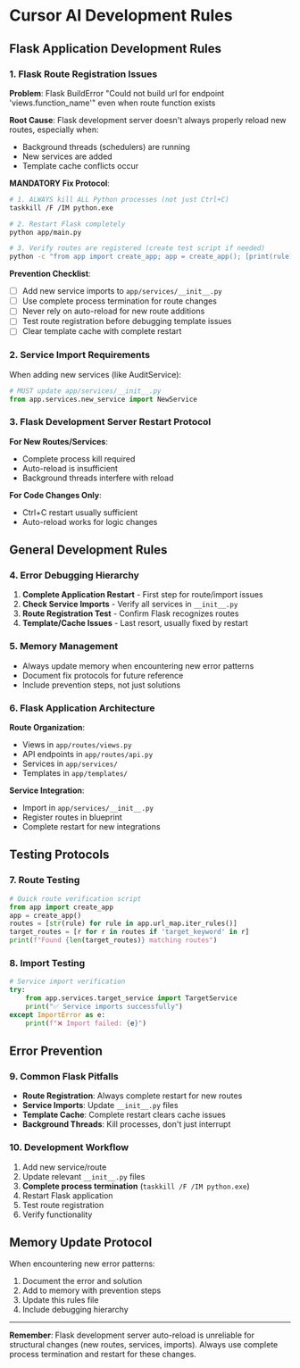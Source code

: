 # Cursor AI Development Rules

## Flask Application Development Rules

### 1. Flask Route Registration Issues

**Problem**: Flask BuildError "Could not build url for endpoint 'views.function_name'" even when route function exists

**Root Cause**: Flask development server doesn't always properly reload new routes, especially when:
- Background threads (schedulers) are running
- New services are added
- Template cache conflicts occur

**MANDATORY Fix Protocol**:
```bash
# 1. ALWAYS kill ALL Python processes (not just Ctrl+C)
taskkill /F /IM python.exe

# 2. Restart Flask completely
python app/main.py

# 3. Verify routes are registered (create test script if needed)
python -c "from app import create_app; app = create_app(); [print(rule) for rule in app.url_map.iter_rules() if 'target_route' in str(rule)]"
```

**Prevention Checklist**:
- [ ] Add new service imports to `app/services/__init__.py`
- [ ] Use complete process termination for route changes
- [ ] Never rely on auto-reload for new route additions
- [ ] Test route registration before debugging template issues
- [ ] Clear template cache with complete restart

### 2. Service Import Requirements

When adding new services (like AuditService):
```python
# MUST update app/services/__init__.py
from app.services.new_service import NewService
```

### 3. Flask Development Server Restart Protocol

**For New Routes/Services**:
- Complete process kill required
- Auto-reload is insufficient
- Background threads interfere with reload

**For Code Changes Only**:
- Ctrl+C restart usually sufficient
- Auto-reload works for logic changes

## General Development Rules

### 4. Error Debugging Hierarchy

1. **Complete Application Restart** - First step for route/import issues
2. **Check Service Imports** - Verify all services in `__init__.py`
3. **Route Registration Test** - Confirm Flask recognizes routes
4. **Template/Cache Issues** - Last resort, usually fixed by restart

### 5. Memory Management

- Always update memory when encountering new error patterns
- Document fix protocols for future reference
- Include prevention steps, not just solutions

### 6. Flask Application Architecture

**Route Organization**:
- Views in `app/routes/views.py`
- API endpoints in `app/routes/api.py`
- Services in `app/services/`
- Templates in `app/templates/`

**Service Integration**:
- Import in `app/services/__init__.py`
- Register routes in blueprint
- Complete restart for new integrations

## Testing Protocols

### 7. Route Testing

```python
# Quick route verification script
from app import create_app
app = create_app()
routes = [str(rule) for rule in app.url_map.iter_rules()]
target_routes = [r for r in routes if 'target_keyword' in r]
print(f"Found {len(target_routes)} matching routes")
```

### 8. Import Testing

```python
# Service import verification
try:
    from app.services.target_service import TargetService
    print("✅ Service imports successfully")
except ImportError as e:
    print(f"❌ Import failed: {e}")
```

## Error Prevention

### 9. Common Flask Pitfalls

- **Route Registration**: Always complete restart for new routes
- **Service Imports**: Update `__init__.py` files
- **Template Cache**: Complete restart clears cache issues
- **Background Threads**: Kill processes, don't just interrupt

### 10. Development Workflow

1. Add new service/route
2. Update relevant `__init__.py` files
3. **Complete process termination** (`taskkill /F /IM python.exe`)
4. Restart Flask application
5. Test route registration
6. Verify functionality

## Memory Update Protocol

When encountering new error patterns:
1. Document the error and solution
2. Add to memory with prevention steps
3. Update this rules file
4. Include debugging hierarchy

---

**Remember**: Flask development server auto-reload is unreliable for structural changes (new routes, services, imports). Always use complete process termination and restart for these changes. 